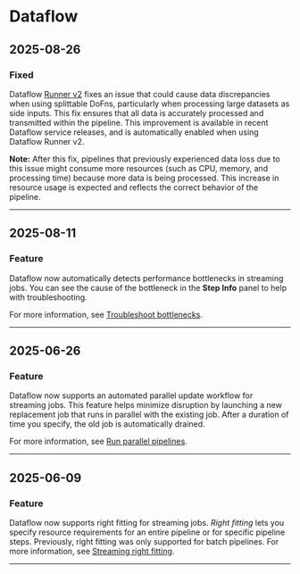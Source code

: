 # Dataflow

## 2025-08-26

### Fixed

Dataflow [Runner v2](https://cloud.google.com/dataflow/docs/runner-v2) fixes an issue that could cause data discrepancies when using splittable DoFns, particularly when processing large datasets as side inputs. This fix ensures that all data is accurately processed and transmitted within the pipeline. This improvement is available in recent Dataflow service releases, and is automatically enabled when using Dataflow Runner v2.

**Note:** After this fix, pipelines that previously experienced data loss due to this issue might consume more resources (such as CPU, memory, and processing time) because more data is being processed. This increase in resource usage is expected and reflects the correct behavior of the pipeline.

---
## 2025-08-11

### Feature

Dataflow now automatically detects performance bottlenecks in streaming jobs. You can see the cause of the bottleneck in the **Step Info** panel to help with troubleshooting.

For more information, see [Troubleshoot bottlenecks](https://cloud.google.com/dataflow/docs/guides/troubleshoot-bottlenecks).

---
## 2025-06-26

### Feature

Dataflow now supports an automated parallel update workflow for streaming jobs. This feature helps minimize disruption by launching a new replacement job that runs in parallel with the existing job. After a duration of time you specify, the old job is automatically drained.

For more information, see [Run parallel pipelines](https://cloud.google.com/dataflow/docs/guides/upgrade-guide#run-parallel-pipelines).

---
## 2025-06-09

### Feature

Dataflow now supports right fitting for streaming jobs. *Right fitting* lets you specify resource requirements for an entire pipeline or for specific pipeline steps. Previously, right fitting was only supported for batch pipelines. For more information, see [Streaming right fitting](https://cloud.google.com/dataflow/docs/guides/right-fitting#streaming-right-fitting).

---
